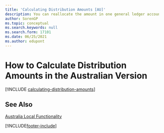 ```yaml
---
title: 'Calculating Distribution Amounts [AU]'
description: You can reallocate the amount in one general ledger account to other general ledger accounts so that the balances of your accounts remain proportionate to one another in the Australian version.
author: SorenGP
ms.topic: conceptual
ms.search.keywords: null
ms.search.form: 17101
ms.date: 06/25/2021
ms.author: edupont
---
```

# <a name="how-to-calculate-distribution-amounts-in-the-australian-version"></a>How to Calculate Distribution Amounts in the Australian Version

[!INCLUDE [calculating-distribution-amounts](../includes/AUNZ/calculating-distribution-amounts.md)]

## <a name="see-also"></a>See Also

[Australia Local Functionality](australia-local-functionality.md)  


[!INCLUDE[footer-include](../../includes/footer-banner.md)]

